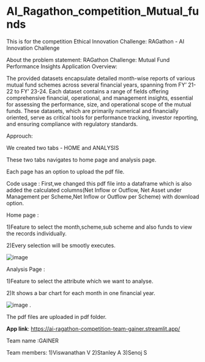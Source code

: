 # AI_Ragathon_competition_Mutual_funds
This is for the competition  Ethical Innovation Challenge: RAGathon - AI Innovation Challenge 

About the problem statement:
RAGathon Challenge: Mutual Fund Performance Insights Application
Overview:

The provided datasets encapsulate detailed month-wise reports of various mutual fund schemes across several financial years, spanning from FY’ 21-22 to FY’ 23-24. Each dataset contains a range of fields offering comprehensive financial, operational, and management insights, essential for assessing the performance, size, and operational scope of the mutual funds. These datasets, which are primarily numerical and financially oriented, serve as critical tools for performance tracking, investor reporting, and ensuring compliance with regulatory standards.


 
Approuch:

We created two tabs - HOME and ANALYSIS

These two tabs navigates to home page and analysis page. 

Each page has an option to upload the pdf file. 

Code usage : First,we changed this pdf file into a dataframe which is also added the calculated columns(Net Inflow or Outflow, Net Asset under Management per Scheme,Net Inflow or Outflow per Scheme) with download option.

Home page :

1)Feature to select the month,scheme,sub scheme and also funds to view the records individually.

2)Every selection will be smootly executes.

![image](https://github.com/viswanathan-v/AI_Ragathon_competition_Mutual_funds/assets/98252535/53aed970-7702-4b7d-81a5-a954a1227f5b)

Analysis Page :

1)Feature to select the attribute which we want to analyse.

2)It shows a bar chart for each month in one financial year.

![image](https://github.com/viswanathan-v/AI_Ragathon_competition_Mutual_funds/assets/98252535/4c429994-54f5-4e9e-99bf-c51e27d0ef56) .

The pdf files are uploaded in pdf folder.

 **App link**: https://ai-ragathon-competition-team-gainer.streamlit.app/


Team name :GAINER 

Team members: 
1)Viswanathan V 
2)Stanley A 
3)Senoj S 


